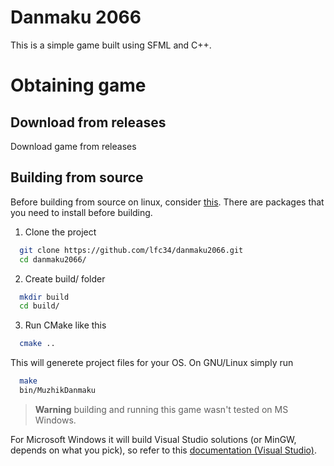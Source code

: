 
# Danmaku 2066

This is a simple game built using SFML and C++.

# Obtaining game

## Download from releases

Download game from releases

## Building from source

Before building from source on linux, consider [this](https://www.sfml-dev.org/tutorials/2.6/start-cmake.php#requirements). There are packages that you need to install before building.

1. Clone the project

```bash
  git clone https://github.com/lfc34/danmaku2066.git
  cd danmaku2066/
```

2. Create build/ folder

```bash
  mkdir build
  cd build/
```

3. Run CMake like this 

```bash
  cmake .. 
```
This will generete project files for your OS. On GNU/Linux simply run 
```bash
  make
  bin/MuzhikDanmaku
```

> **Warning** building and running this game wasn't tested on MS Windows.  

For Microsoft Windows it will build Visual Studio solutions (or MinGW, depends on what you pick), so refer to this [documentation (Visual Studio)](https://learn.microsoft.com/en-us/visualstudio/ide/building-and-cleaning-projects-and-solutions-in-visual-studio?view=vs-2022). 

    